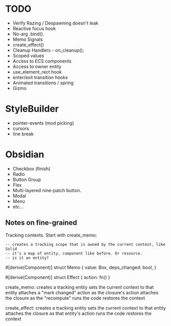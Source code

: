 # TODO

* Verify Razing / Despawning doesn't leak
* Reactive focus hook
* No-arg .bind().
* Memo Signals
* create_effect()
* Cleanup Handlers - on_cleanup();
* Scoped values
* Access to ECS components
* Access to owner entity
* use_element_rect hook
* enter/exit transition hooks
* Animated transitions / spring
* Gizmo

# StyleBuilder

* pointer-events (mod picking)
* cursors
* line break

# Obsidian

* Checkbox (finish)
* Radio
* Button Group
* Flex
* Multi-layered nine-patch button.
* Modal
* Menu
* etc...

## Notes on fine-grained

Tracking contexts. Start with create_memo:

    -- creates a tracking scope that is owned by the current context, like Solid
    -- it's a map of entity, component like before. Or resource.
    -- is it an entity?

#[derive(Component)]
struct Memo {
    value: Box<dyn Any>,
    deps_changed: bool,
}

#[derive(Component)]
struct Effect {
    action: fn()
}

create_memo:
    creates a tracking entity
    sets the current context to that entity
    attaches a "mark changed" action as the closure's action
    attaches the closure as the "recompute"
    runs the code
    restores the context

create_effect:
    creates a tracking entity
    sets the current context to that entity
    attaches the closure as that entity's action
    runs the code
    restores the context
